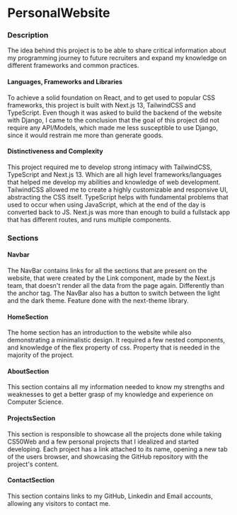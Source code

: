 # PersonalWebsite

### Description

The idea behind this project is to be able to share critical information about my programming journey to future recruiters and expand my knowledge on different frameworks and common practices.

#### Languages, Frameworks and Libraries

To achieve a solid foundation on React, and to get used to popular CSS frameworks, this project is built with Next.js 13, TailwindCSS and TypeScript. Even though it was asked to build the backend of the website with Django, I came to the conclusion that the goal of this project did not require any API/Models, which made me less susceptible to use Django, since it would restrain me more than generate goods.

#### Distinctiveness and Complexity

This project required me to develop strong intimacy with TailwindCSS, TypeScript and Next.js 13. Which are all high level frameworks/languages that helped me develop my abilities and knowledge of web development. TailwindCSS allowed me to create a highly customizable and responsive UI, abstracting the CSS itself. TypeScript helps with fundamental problems that used to occur when using JavaScript, which at the end of the day is converted back to JS. Next.js was more than enough to build a fullstack app that has different routes, and runs multiple components.

### Sections

#### Navbar

The NavBar contains links for all the sections that are present on the website, that were created by the Link component, made by the Next.js team, that doesn't render all the data from the page again. Differently than the anchor tag. The NavBar also has a button to switch between the light and the dark theme. Feature done with the next-theme library.

#### HomeSection

The home section has an introduction to the website while also demonstrating a minimalistic design. It required a few nested components, and knowledge of the flex property of css. Property that is needed in the majority of the project.

#### AboutSection

This section contains all my information needed to know my strengths and weaknesses to get a better grasp of my knowledge and experience on Computer Science.

#### ProjectsSection

This section is responsible to showcase all the projects done while taking CS50Web and a few personal projects that I idealized and started developing. Each project has a link attached to its name, opening a new tab of the users browser, and showcasing the GitHub repository with the project's content.

#### ContactSection

This section contains links to my GitHub, Linkedin and Email accounts, allowing any visitors to contact me.
